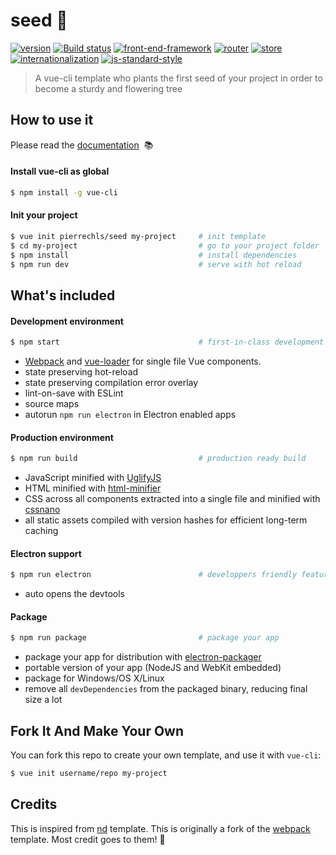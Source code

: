 # seed 🌱

[![version](https://img.shields.io/badge/version-1.0-green.svg?style=flat-square)](https://github.com/pierrechls/seed) [![Build status](https://img.shields.io/badge/build-passing-green.svg?style=flat-square)](https://img.shields.io/badge/build-passing-green.svg?style=flat-square) [![front-end-framework](https://img.shields.io/badge/framework-vue.js-lightgrey.svg?style=flat-square)](http://vuejs.org/) [![router](https://img.shields.io/badge/router-vue--router-lightgrey.svg?style=flat-square)](http://router.vuejs.org/en/index.html) [![store](https://img.shields.io/badge/state--management-vuex-lightgrey.svg?style=flat-square)](http://vuex.vuejs.org/) [![internationalization](https://img.shields.io/badge/internationalization-vue--i18n-lightgrey.svg?style=flat-square)](https://github.com/kazupon/vue-i18n) [![js-standard-style](https://img.shields.io/badge/code_style-standard-lightgrey.svg?style=flat-square)](http://standardjs.com/)

> A vue-cli template who plants the first seed of your project in order to become a sturdy and flowering tree

## How to use it

Please read the [documentation](https://pierrechls.github.io/seed/) &nbsp;📚

#### Install vue-cli as global

``` bash
$ npm install -g vue-cli
```

#### Init your project

``` bash
$ vue init pierrechls/seed my-project     # init template
$ cd my-project                           # go to your project folder
$ npm install                             # install dependencies
$ npm run dev                             # serve with hot reload
```

## What's included


#### Development environment

``` bash
$ npm start                               # first-in-class development experience (or `npm run dev`)
```

  - [Webpack](http://webpack.github.io/) and [vue-loader](http://vuejs.github.io/vue-loader/) for single file Vue components.
  - state preserving hot-reload
  - state preserving compilation error overlay
  - lint-on-save with ESLint
  - source maps
  - autorun `npm run electron` in Electron enabled apps

#### Production environment

``` bash
$ npm run build                           # production ready build
```

  - JavaScript minified with [UglifyJS](https://github.com/mishoo/UglifyJS2)
  - HTML minified with [html-minifier](https://github.com/kangax/html-minifier)
  - CSS across all components extracted into a single file and minified with [cssnano](https://github.com/ben-eb/cssnano)
  - all static assets compiled with version hashes for efficient long-term caching


#### Electron support

``` bash
$ npm run electron                        # developpers friendly features when working in a dev environment
```

  - auto opens the devtools

#### Package

``` bash
$ npm run package                         # package your app
```

  - package your app for distribution with [electron-packager](https://github.com/electron-userland/electron-packager)
  - portable version of your app (NodeJS and WebKit embedded)
  - package for Windows/OS X/Linux
  - remove all `devDependencies` from the packaged binary, reducing final size a lot


## Fork It And Make Your Own

You can fork this repo to create your own template, and use it with `vue-cli`:

``` bash
$ vue init username/repo my-project
```

## Credits

This is inspired from [nd](https://github.com/soixantecircuits/nd) template. This is originally a fork of the [webpack](https://github.com/vuejs-templates/webpack) template. Most credit goes to them! 👏
